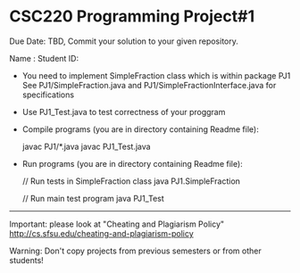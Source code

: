 CSC220 Programming Project#1
============================
 
Due Date: TBD, Commit your solution to your given repository.

Name : 
Student ID:

- You need to implement SimpleFraction class which is within package PJ1
  See PJ1/SimpleFraction.java and PJ1/SimpleFractionInterface.java for specifications

- Use PJ1_Test.java to test correctness of your proggram

- Compile programs (you are in directory containing Readme file):
    
  javac PJ1/*.java
  javac PJ1_Test.java

- Run programs (you are in directory containing Readme file):

  // Run tests in SimpleFraction class
  java PJ1.SimpleFraction   

  // Run main test program
  java PJ1_Test     

************************************************************

Important: please look at "Cheating and Plagiarism Policy"
           http://cs.sfsu.edu/cheating-and-plagiarism-policy

Warning: Don't copy projects from previous semesters or from other students!





    